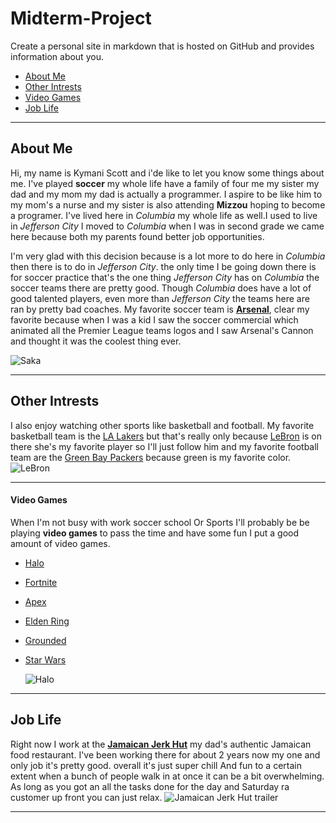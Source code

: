 # Midterm-Project
Create a personal site in markdown that is hosted on GitHub and provides information about you.
- [About Me](https://github.com/bulbousduke/Midterm-Project/edit/main/README.md#about-me)
- [Other Intrests](https://github.com/bulbousduke/Midterm-Project/edit/main/README.md#other-intrests)
- [Video Games](https://github.com/bulbousduke/Midterm-Project/edit/main/README.md#video-games)
- [Job Life](https://github.com/bulbousduke/Midterm-Project/edit/main/README.md#job-life)
******


## About Me
  Hi, my name is Kymani Scott and i'de like to let you know some things about me. I've played **soccer** my whole life have a family of four me my sister my dad and my mom my  dad is actually a programmer. I aspire to be like him to my mom's a nurse and my sister is also attending **Mizzou** hoping to become a programer. I've lived here in *Columbia* my whole life as well.I used to live in *Jefferson City* I moved  to *Columbia* when I was in second grade we came here because both my parents found better job opportunities.

  I'm very glad with this decision because  is a lot more to do here in *Columbia* then there is to do in *Jefferson City*. the only time I be going down there  is for soccer practice that's the one thing *Jefferson City* has on *Columbia* the soccer teams there are pretty good. Though *Columbia* does have a lot of good talented players,  even more than *Jefferson City* the teams here are ran by pretty bad coaches. My favorite soccer team is [**Arsenal**](https://www.arsenal.com/), clear my favorite because when I was a kid I saw the soccer commercial  which animated all the Premier League teams logos and I saw Arsenal's Cannon and thought it was the coolest thing ever. 
  
  ![Saka](https://www.arsenal.com/sites/default/files/styles/large_16x9/public/images/Saka_36.jpg?itok=2HoxTYjM)
  ******
## Other Intrests
  I also enjoy watching other sports like basketball and football. My favorite basketball team is the [LA Lakers]() but that's really only because [LeBron](https://www.google.com/search?q=lebron+james&sxsrf=ALiCzsZfG6rYy5HzhL3vT2Skn38refbJfg%3A1666300500318&ei=VLpRY6b1EoOxqtsPyIe9-As&gs_ssp=eJzj4tTP1TcwzKoySzFg9OLJSU0qys9TyErMTS0GAF9OB_c&oq=lebr&gs_lcp=Cgxnd3Mtd2l6LXNlcnAQARgAMgoILhCxAxCDARBDMgUIABCRAjIKCAAQsQMQgwEQQzIECAAQQzIFCAAQgAQyBAgAEEMyCggAELEDEIMBEEMyBAgAEEMyCAgAELEDEIMBMgsILhCABBCxAxCDAToHCCMQ6gIQJzoHCC4Q6gIQJzoECCMQJzoICC4QsQMQgwFKBAhNGAFKBAhBGABKBAhGGABQrQhY2RBg9h1oAXABeACAAY0CiAHiBZIBBTAuMy4xmAEAoAEBsAEKwAEB&sclient=gws-wiz-serp) is on there she's my favorite player so I'll just follow him and my favorite football team are the [Green Bay Packers](https://www.google.com/search?gs_ssp=eJzj4tDP1TcwTjLOMmD0EkwvSk3NU0hKrFQoSEzOTi0qBgB9HwlC&q=green+bay+packers&oq=green&aqs=chrome.1.69i57j46i67i131i433j46i67j46i67i433j0i67j46i67i199i465j46i175i199i512j46i67i433j46i67j0i67.2744j0j7&sourceid=chrome&ie=UTF-8) because green is my favorite color.
  ![LeBron](https://lebronwire.usatoday.com/wp-content/uploads/sites/37/2020/02/gettyimages-1199128962.jpg?w=1024&h=576&crop=1)
  ******
#### Video Games
  When I'm not busy with work soccer school Or Sports I'll probably be be playing **video games** to pass the time and have some fun I put a good amount of video games.
- [Halo](https://www.halowaypoint.com/)
- [Fortnite](https://www.epicgames.com/fortnite/en-US/home)
- [Apex](https://www.ea.com/games/apex-legends)
- [Elden Ring](https://en.bandainamcoent.eu/elden-ring/elden-ring)
- [Grounded](https://grounded.obsidian.net/)
- [Star Wars](https://www.ea.com/games/starwars/battlefront/star-wars-battlefront-2)

  ![Halo](https://store-images.s-microsoft.com/image/apps.50670.13727851868390641.c9cc5f66-aff8-406c-af6b-440838730be0.d205e025-5444-4eb1-ae46-571ae6895928?q=90&w=480&h=270)

******

## Job Life
Right now I work at the [**Jamaican Jerk Hut**](https://www.facebook.com/JamJerkHut/) my dad's authentic Jamaican food restaurant. I've been working there for about 2 years now my one and only job it's pretty good. overall it's just super chill And fun to a certain extent when a bunch of people walk in at once it can be a bit overwhelming. As long as you got an all the tasks done for the day and Saturday ra customer up front you can just relax.
![Jamaican Jerk Hut trailer](https://bloximages.newyork1.vip.townnews.com/feastmagazine.com/content/tncms/assets/v3/editorial/5/c1/5c13747e-901e-11e8-a767-ab938ebbbb8c/5b59de1bc3c36.image.jpg)
******
